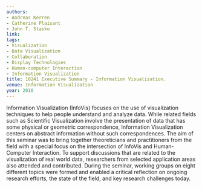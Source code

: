 ```yaml
---
authors:
- Andreas Kerren
- Catherine Plaisant
- John T. Stasko
link:
tags:
- Visualization
- Data Visualization
- Collaboration
- Display Technologies
- Human-computer Interaction
- Information Visualization
title: 10241 Executive Summary - Information Visualization.
venue: Information Visualization
year: 2010
---
```

Information Visualization (InfoVis) focuses on the use of visualization techniques to help people understand and analyze data. While related fields such as Scientific Visualization involve the presentation of data that has some physical or geometric correspondence, Information Visualization centers on abstract information without such correspondences. The aim of this seminar was to bring together theoreticians and practitioners from the field with a special focus on the intersection of InfoVis and Human-Computer Interaction. To support discussions that are related to the visualization of real world data, researchers from selected application areas also attended and contributed. During the seminar, working groups on eight different topics were formed and enabled a critical reflection on ongoing research efforts, the state of the field, and key research challenges today.